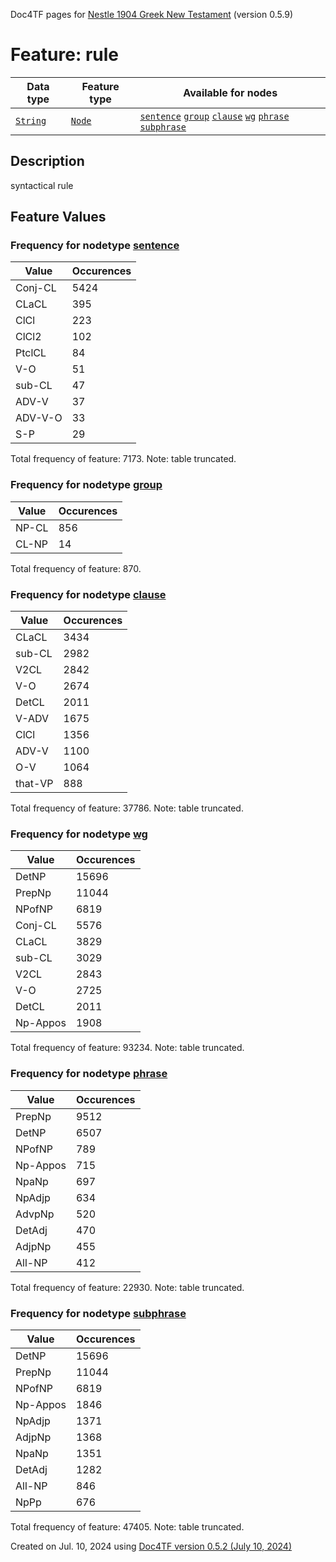 Doc4TF pages for [Nestle 1904 Greek New Testament](https://github.com/saulocantanhede/tfgreek2/tree/main/tf) (version 0.5.9)
# Feature: rule
Data type|Feature type|Available for nodes
---|---|---
[`String`](featuresbydatatype.md#string)|[`Node`](featuresbytype.md#node)| [`sentence`](featuresbynodetype.md#sentence)  [`group`](featuresbynodetype.md#group)  [`clause`](featuresbynodetype.md#clause)  [`wg`](featuresbynodetype.md#wg)  [`phrase`](featuresbynodetype.md#phrase)  [`subphrase`](featuresbynodetype.md#subphrase) 
## Description
syntactical rule
## Feature Values
### Frequency for nodetype [sentence](featuresbynodetype.md#sentence)
Value|Occurences
---|---
Conj-CL|5424
CLaCL|395
ClCl|223
ClCl2|102
PtclCL|84
V-O|51
sub-CL|47
ADV-V|37
ADV-V-O|33
S-P|29

Total frequency of feature: 7173. Note: table truncated.
 ### Frequency for nodetype [group](featuresbynodetype.md#group)
Value|Occurences
---|---
NP-CL|856
CL-NP|14

Total frequency of feature: 870.
 ### Frequency for nodetype [clause](featuresbynodetype.md#clause)
Value|Occurences
---|---
CLaCL|3434
sub-CL|2982
V2CL|2842
V-O|2674
DetCL|2011
V-ADV|1675
ClCl|1356
ADV-V|1100
O-V|1064
that-VP|888

Total frequency of feature: 37786. Note: table truncated.
 ### Frequency for nodetype [wg](featuresbynodetype.md#wg)
Value|Occurences
---|---
DetNP|15696
PrepNp|11044
NPofNP|6819
Conj-CL|5576
CLaCL|3829
sub-CL|3029
V2CL|2843
V-O|2725
DetCL|2011
Np-Appos|1908

Total frequency of feature: 93234. Note: table truncated.
 ### Frequency for nodetype [phrase](featuresbynodetype.md#phrase)
Value|Occurences
---|---
PrepNp|9512
DetNP|6507
NPofNP|789
Np-Appos|715
NpaNp|697
NpAdjp|634
AdvpNp|520
DetAdj|470
AdjpNp|455
All-NP|412

Total frequency of feature: 22930. Note: table truncated.
 ### Frequency for nodetype [subphrase](featuresbynodetype.md#subphrase)
Value|Occurences
---|---
DetNP|15696
PrepNp|11044
NPofNP|6819
Np-Appos|1846
NpAdjp|1371
AdjpNp|1368
NpaNp|1351
DetAdj|1282
All-NP|846
NpPp|676

Total frequency of feature: 47405. Note: table truncated.
  

Created on Jul. 10, 2024 using [Doc4TF version 0.5.2 (July 10, 2024)](https://github.com/tonyjurg/Doc4TF/blob/main/CreateFeatureDoc.ipynb) 